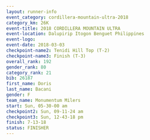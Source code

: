 ```yaml
---
layout: runner-info 
event_category: cordillera-mountain-ultra-2018 
category_km: 26K 
event-title: 2018 CORDILLERA MOUNTAIN ULTRA 
event-location: Dalupirip Itogon Benguet Philippines 
event-logo: 
event-date: 2018-03-03 
checkpoint-name2: Tenidi Hill Top (T-2) 
checkpoint-name3: Finish (T-3) 
overall_rank: 192
gender_rank: 80
category_rank: 21
bib: 26187
first_name: Doris
last_name: Bacani
gender: F
team_name: Monumentum Milers
start: Sun, 05-30-00 am
checkpoint2: Sun, 09-11-24 am
checkpoint3: Sun, 12-43-18 pm
finish: 7-13-18
status: FINISHER
---
```

